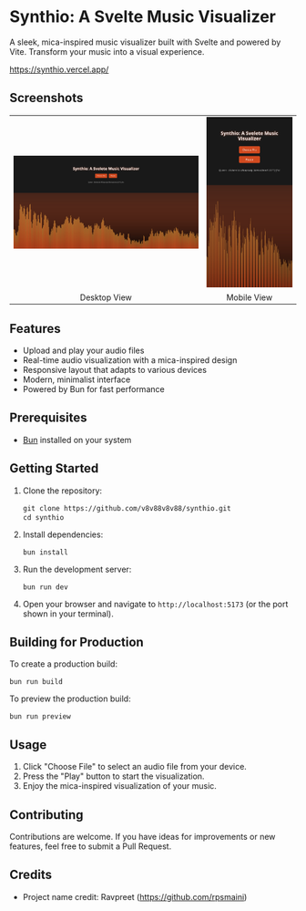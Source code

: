 # Synthio: A Svelte Music Visualizer

A sleek, mica-inspired music visualizer built with Svelte and powered by Vite. Transform your music into a visual experience.

https://synthio.vercel.app/

## Screenshots

<table>
  <tr>
    <td>
      <img src="./assets/desktop-view.png" alt="Desktop View" width="700"/>
    </td>
    <td>
      <img src="./assets/mobile-view.png" alt="Mobile View" width="300"/>
    </td>
  </tr>
  <tr>
    <td align="center">Desktop View</td>
    <td align="center">Mobile View</td>
  </tr>
</table>

## Features

- Upload and play your audio files
- Real-time audio visualization with a mica-inspired design
- Responsive layout that adapts to various devices
- Modern, minimalist interface
- Powered by Bun for fast performance

## Prerequisites

- [Bun](https://bun.sh/) installed on your system

## Getting Started

1. Clone the repository:
   ```
   git clone https://github.com/v8v88v8v88/synthio.git
   cd synthio
   ```

2. Install dependencies:
   ```
   bun install
   ```

3. Run the development server:
   ```
   bun run dev
   ```

4. Open your browser and navigate to `http://localhost:5173` (or the port shown in your terminal).

## Building for Production

To create a production build:

```
bun run build
```

To preview the production build:

```
bun run preview
```

## Usage

1. Click "Choose File" to select an audio file from your device.
2. Press the "Play" button to start the visualization.
3. Enjoy the mica-inspired visualization of your music.

## Contributing

Contributions are welcome. If you have ideas for improvements or new features, feel free to submit a Pull Request.

## Credits

- Project name credit: Ravpreet (https://github.com/rpsmaini)
